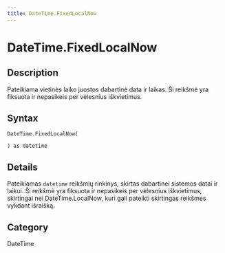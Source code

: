 ```yaml
---
title: DateTime.FixedLocalNow
---
```


# DateTime.FixedLocalNow


## Description

Pateikiama vietinės laiko juostos dabartinė data ir laikas. Ši reikšmė yra fiksuota ir nepasikeis per vėlesnius iškvietimus.


## Syntax

```powerquery
DateTime.FixedLocalNow(

) as datetime
```


## Details

Pateikiamas <code>datetime</code> reikšmių rinkinys, skirtas dabartinei sistemos datai ir laikui. Ši reikšmė yra fiksuota ir nepasikeis per vėlesnius iškvietimus, skirtingai nei DateTime.LocalNow, kuri gali pateikti skirtingas reikšmes vykdant išraišką.



## Category
DateTime
